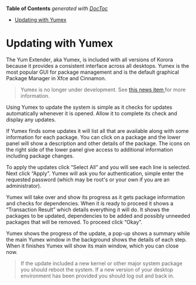 <!-- START doctoc generated TOC please keep comment here to allow auto update -->
<!-- DON'T EDIT THIS SECTION, INSTEAD RE-RUN doctoc TO UPDATE -->
**Table of Contents**  *generated with [DocToc](https://github.com/thlorenz/doctoc)*

- [Updating with Yumex](#updating-with-yumex)

<!-- END doctoc generated TOC please keep comment here to allow auto update -->

# Updating with Yumex

The Yum Extender, aka Yumex, is included with all versions of Korora because it provides a consistent interface across all desktops. Yumex is the most popular GUI for package management and is the default graphical Package Manager in Xfce and Cinnamon.

> Yumex is no longer under development. See [this news item ](https://kororaproject.org/about/news/new-gui-package-manager)for more information.

Using Yumex to update the system is simple as it checks for updates automatically whenever it is opened. Allow it to complete its check and display any updates.

If Yumex finds some updates it will list all that are available along with some information for each package. You can click on a package and the lower panel will show a description and other details of the package. The icons on the right side of the lower panel give access to additional information including package changes.

To apply the updates click “Select All” and you will see each line is selected. Next click “Apply”. Yumex will ask you for authentication, simple enter the requested password (which may be root's or your own if you are an administrator).

Yumex will take over and show its progress as it gets package information and checks for dependencies. When it is ready to proceed it shows a “Transaction Result” which details everything it will do. It shows the packages to be updated, dependencies to be added and possibly unneeded packages that will be removed. To proceed click “Okay”.

Yumex shows the progress of the update, a pop-up shows a summary while the main Yumex window in the background shows the details of each step. When it finishes Yumex will show its main window, which you can close now.

> If the update included a new kernel or other major system package you should reboot the system. If a new version of your desktop environment has been provided you should log out and back in.
